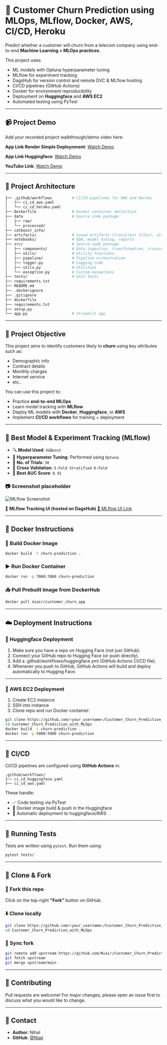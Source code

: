 # 🧠 Customer Churn Prediction using MLOps, MLflow, Docker, AWS, CI/CD, Heroku

Predict whether a customer will churn from a telecom company using end-to-end **Machine Learning + MLOps practices**.

This project uses:
- ML models with Optuna hyperparameter tuning
- MLflow for experiment tracking
- DagsHub for version control and remote DVC & MLflow hosting
- CI/CD pipelines (GitHub Actions)
- Docker for environment reproducibility
- Deployment on **Huggingface** and **AWS EC2**
- Automated testing using PyTest

---

## 📹 Project Demo

Add your recorded project walkthrough/demo video here:

**App Link Render Simple Deploynment**: [Watch Demo](https://customer-churn-prediction-11x8.onrender.com)

**App Link Huggingface**: [Watch Demo](https://huggingface.co/spaces/NihalNiair/customer_churn_app_using_cicd)

**YouTube Link**: [Watch Demo](https://youtube.com/...)


---

## 🚀 Project Architecture

```bash
├── .github/workflows         # CI/CD pipelines for AWS and Heroku
│   ├── ci_cd_aws.yaml         
│   └── ci_cd_heraku.yaml
├── Dockerfile                # Docker container definition
├── data                      # Source code package
│   ├── raw/                  
│   └── processed/
├── catboost_info/  
├── artifacts/                # Saved artifacts (train/test files), also cuntains the model.pkl
├── notebooks/                # EDA, model tuning, reports
├── src/                      # Source code package
│   ├── components/           # Data ingestion, transformation, training
│   ├── utils/                # Utility functions
│   ├── pipeline/             # Pipeline orchestration
│   ├── logger.py             # Logging code
│   ├── utils.py              # Utilities
│   └── exception.py          # Custom exceptions
├── tests/                    # Unit tests
├── requirements.txt
├── README.md
├── .dockerignore
├── .gitignore
├── dockerfile
├── requirements.txt
├── setup.py
└── app.py                    # Streamlit app
````

---

## 📌 Project Objective

This project aims to identify customers likely to **churn** using key attributes such as:

* Demographic info
* Contract details
* Monthly charges
* Internet service
* etc..

You can use this project to:

* Practice **end-to-end MLOps**
* Learn model tracking with **MLflow**
* Deploy ML models with **Docker**, **Huggingface**, or **AWS**
* Implement **CI/CD workflows** for training + deployment

---

## 🧠 Best Model & Experiment Tracking (MLflow)

* 🔍 **Model Used**: `XGBoost`
* 🧪 **Hyperparameter Tuning**: Performed using `Optuna`
* 🧪 **No. of Trials**: `30`
* 🔁 **Cross Validation**: `5-Fold Stratified K-Fold`
* 🥇 **Best AUC Score**: `0.91`

### 📷 Screenshot placeholder

![MLflow Screenshot](assets/mlflow_best_model.png)

📎 **MLflow Tracking UI (hosted on DagsHub)**
[🔗 MLflow UI Link](https://dagshub.com/Niair/Customer_Churn_Prediction_using_MLOpps_MLflow_AWS_CI-CD.mlflow/#/experiments/40?searchFilter=&orderByKey=attributes.start_time&orderByAsc=false&startTime=ALL&lifecycleFilter=Active&modelVersionFilter=All+Runs&datasetsFilter=W10%3D)

---

## 🐳 Docker Instructions

### 🔧 Build Docker Image

```bash
docker build -t churn-prediction .
```

### ▶️ Run Docker Container

```bash
docker run -p 7860:7860 churn-prediction
```

### 📥 Pull Prebuilt Image from DockerHub

```bash
docker pull niair/customer_churn_app
```

---

## ☁️ Deployment Instructions

### 🔹 Huggingface Deployment

1. Make sure you have a repo on Hugging Face (not just GitHub).
2. Connect your GitHub repo to Hugging Face (or push directly).
3. Add a .github/workflows/huggingface.yml (GitHub Actions CI/CD file).
4. Whenever you push to GitHub, GitHub Actions will build and deploy automatically to Hugging Face.

---

### 🔸 AWS EC2 Deployment

1. Create EC2 instance
2. SSH into instance
3. Clone repo and run Docker container:

```bash
git clone https://github.com/<your_username>/Customer_Churn_Prediction_with_MLOps.git
cd Customer_Churn_Prediction_with_MLOps
docker build -t churn-prediction .
docker run -p 5000:5000 churn-prediction
```

---

## 🔁 CI/CD

CI/CD pipelines are configured using **GitHub Actions** in:

```
.github/workflows/
├── ci_cd_huggingface.yaml
├── ci_cd_aws.yaml
```

These handle:

* ✅ Code testing via PyTest
* 🔁 Docker image build & push in the Huggingface
* 🚀 Automatic deployment to huggingface/AWS

---

## 🧪 Running Tests

Tests are written using `pytest`. Run them using:

```bash
pytest tests/
```

---

## 🔗 Clone & Fork

### 🔁 Fork this repo

Click on the top-right **"Fork"** button on GitHub.

### ⬇️ Clone locally

```bash
git clone https://github.com/<your_username>/Customer_Churn_Prediction_with_MLOps.git
cd Customer_Churn_Prediction_with_MLOps
```

### 🔄 Sync fork

```bash
git remote add upstream https://github.com/Niair/Customer_Churn_Prediction_with_MLOps.git
git fetch upstream
git merge upstream/main
```

---

## 🤝 Contributing

Pull requests are welcome! For major changes, please open an issue first to discuss what you would like to change.

---

## 🙋 Contact

* **Author**: Nihal
* **GitHub**: [@Niair](https://github.com/Niair)
